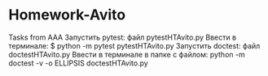 # Homework-Avito
Tasks from AAA
Запустить pytest: файл pytestHTAvito.py
Ввести в терминале: $ python -m pytest pytestHTAvito.py
Запустить doctest: файл doctestHTAvito.py
Ввести в терминале в папке с файлом: python -m doctest -v -o ELLIPSIS doctestHTAvito.py
